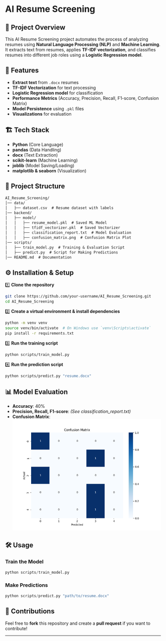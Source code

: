 # AI Resume Screening

## 📌 Project Overview
This AI Resume Screening project automates the process of analyzing resumes using **Natural Language Processing (NLP)** and **Machine Learning**. It extracts text from resumes, applies **TF-IDF vectorization**, and classifies resumes into different job roles using a **Logistic Regression model**.

## 🚀 Features
- **Extract text** from `.docx` resumes
- **TF-IDF Vectorization** for text processing
- **Logistic Regression model** for classification
- **Performance Metrics** (Accuracy, Precision, Recall, F1-score, Confusion Matrix)
- **Model Persistence** using `.pkl` files
- **Visualizations** for evaluation

## 🏗️ Tech Stack
- **Python** (Core Language)
- **pandas** (Data Handling)
- **docx** (Text Extraction)
- **scikit-learn** (Machine Learning)
- **joblib** (Model Saving/Loading)
- **matplotlib & seaborn** (Visualization)

## 📂 Project Structure
```
AI_Resume_Screening/
│── data/
│   ├── dataset.csv  # Resume dataset with labels
│── backend/
│   ├── model/
│   │   ├── resume_model.pkl  # Saved ML Model
│   │   ├── tfidf_vectorizer.pkl  # Saved Vectorizer
│   │   ├── classification_report.txt  # Model Evaluation
│   │   ├── confusion_matrix.png  # Confusion Matrix Plot
│── scripts/
│   ├── train_model.py  # Training & Evaluation Script
│   ├── predict.py  # Script for Making Predictions
│── README.md  # Documentation
```

## ⚙️ Installation & Setup
1️⃣ **Clone the repository**
```bash
git clone https://github.com/your-username/AI_Resume_Screening.git
cd AI_Resume_Screening
```

2️⃣ **Create a virtual environment & install dependencies**
```bash
python -m venv venv
source venv/bin/activate  # On Windows use `venv\Scripts\activate`
pip install -r requirements.txt
```

3️⃣ **Run the training script**
```bash
python scripts/train_model.py
```

4️⃣ **Run the prediction script**
```bash
python scripts/predict.py "resume.docx"
```

## 📊 Model Evaluation
- **Accuracy**: 40%
- **Precision, Recall, F1-score**: *(See classification_report.txt)*
- **Confusion Matrix**:
  ![Confusion Matrix](backend/model/confusion_matrix.png)

## 🛠️ Usage
### **Train the Model**
```python
python scripts/train_model.py
```
### **Make Predictions**
```python
python scripts/predict.py "path/to/resume.docx"
```

## 🤝 Contributions
Feel free to **fork** this repository and create a **pull request** if you want to contribute!

---
